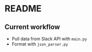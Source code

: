 # README

## Current workflow

- Pull data from Slack API with `main.py`
- Format with `json_parser.py`
